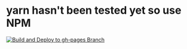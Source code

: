 # yarn hasn't been tested yet so use NPM

[![Build and Deploy to gh-pages Branch](https://github.com/gdscwow/website-2023/actions/workflows/nextjs.yml/badge.svg?branch=main)](https://github.com/gdscwow/website-2023/actions/workflows/nextjs.yml)
